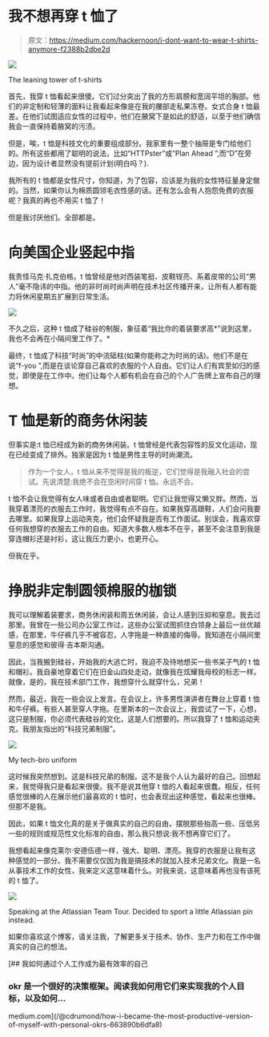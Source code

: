 # 我不想再穿 t 恤了

> 原文：<https://medium.com/hackernoon/i-dont-want-to-wear-t-shirts-anymore-f2388b2dbe2d>

![](img/ddab04b5ea848c92f5c8eac8864ce871.png)

The leaning tower of t-shirts

首先，我穿 t 恤看起来很傻。它们过分突出了我的方形肩膀和宽阔平坦的胸部。他们的非定制和轻薄的面料让我看起来像是在我的腰部走私果冻卷。女式合身 t 恤最差。在他们试图适应女性的过程中，他们在腋窝下是如此的舒适，以至于他们确信我会一直保持着腋窝的污渍。

但是，唉，t 恤是科技文化的重要组成部分。我家里有一整个抽屉是专门给他们的。所有这些都用了聪明的说法，比如“HTTPster”或“Plan Ahead ”,而“D”在旁边，因为设计者显然没有提前计划(明白吗？).

我所有的 t 恤都是女性尺寸，你知道，为了包容，应该是为我的女性特征量身定做的。当然，如果你认为棉质圆领毛衣性感的话。还有怎么会有人抱怨免费的衣服呢？我真的再也不用买 t 恤了！

但是我讨厌他们。全部都是。

# 向美国企业竖起中指

我责怪马克·扎克伯格。t 恤曾经是他对西装笔挺、皮鞋锃亮、系着皮带的公司“男人”毫不隐讳的中指。他的非时尚时尚声明在技术社区传播开来，让所有人都有能力将休闲星期五扩展到日常生活。

![](img/bc7fc45aa694a85798f05762b6d3f2c0.png)

不久之后，这种 t 恤成了硅谷的制服，象征着“我比你的着装要求高*”说到这里，我也不会再在小隔间里工作了。*

最终，t 恤成了科技“时尚”的中流砥柱(如果你能称之为时尚的话)。他们不是在说“f-you ”,而是在谈论穿自己喜欢的衣服的个人自由。它们让人们有宾至如归的感觉，即使是在工作中。他们让每个人都有机会在自己的个人广告牌上宣布自己的理想。

# **T 恤是新的商务休闲装**

但事实是:t 恤已经成为新的商务休闲装。t 恤曾经是代表包容性的反文化运动，现在已经变成了排外。独家是因为 t 恤是男性主导的时尚潮流。

> 作为一个女人，t 恤从来不觉得是我的叛逆，它们觉得是我融入社会的尝试。先说清楚:我绝不会在空闲时间穿 t 恤。永远不会。

t 恤不会让我觉得有女人味或者自由或者聪明。它们让我觉得又懒又胖。然而，当我穿着漂亮的衣服去工作时，我觉得有点不自在。如果我穿高跟鞋，人们会问我要去哪里。如果我穿上运动夹克，他们会怀疑我是否有工作面试。别误会，我喜欢穿任何我想穿的衣服去工作的自由。知道大多数人根本不在乎，甚至不会注意到我是穿连帽衫还是衬衫，这让我压力更小，也更开心。

但我在乎。

# **挣脱非定制圆领棉服的枷锁**

我可以理解着装要求，商务休闲装和周五休闲装，会让人感到压抑和窒息。我去过那里。我曾在一些公司办公室工作过，这些办公室试图抓住白领身上最后一丝优越感，在那里，牛仔裤几乎不被容忍，人字拖是一种直接的侮辱。我知道在小隔间里窒息的感觉和彼得·吉本斯沟通。

因此，当我搬到硅谷，开始我的大逃亡时，我迫不及待地想买一些书呆子气的 t 恤和帽衫。我自豪地穿着它们在旧金山四处走动，就像我在炫耀我母校的标志一样。就像，是的，我在技术部门工作，我想穿什么就穿什么，兄弟！

然而，最近，我在一些会议上发言。在会议上，许多男性演讲者在舞台上穿着 t 恤和牛仔裤。有些人甚至穿人字拖。在里斯本的一次会议上，我尝试了一下，心想，这只是制服，你必须代表硅谷的文化，这是人们想要的。所以我穿了 t 恤和运动夹克。我朋友指出的“科技兄弟制服”。

![](img/4396f0b6cad3040e846230150b25ff87.png)

My tech-bro uniform

这时候我突然想到。这是科技兄弟的制服。这不是我个人认为最好的自己。回想起来，我觉得我只是看起来很傻。我不是说其他穿 t 恤的人看起来很蠢。相反，任何感觉很棒的人在展示他们最喜欢的 t 恤时，也会表现出这种感觉，看起来也很棒。但那不是我。

因此，如果 t 恤文化真的是关于做真实的自己的自由，摆脱那些抬高一些、压低另一些的规则或规范性文化标准的自由，那么我只想说:我不想再穿它们了。

我想看起来像克莱尔·安德伍德一样，强大、聪明、漂亮。我穿的衣服是让我有这种感觉的一部分。我不需要仅仅因为我是搞技术的就加入技术兄弟文化。我是一名从事技术工作的女性，我来定义这意味着什么。对我来说，这意味着再也没有该死的 t 恤了。

![](img/c146739f3d3f5554dd0ac962a6838712.png)

Speaking at the Atlassian Team Tour. Decided to sport a little Atlassian pin instead.

如果你喜欢这个博客，请关注我，了解更多关于技术、协作、生产力和在工作中做真实的自己的想法。

[](/@cdrumond/how-i-became-the-most-productive-version-of-myself-with-personal-okrs-663890b6dfa8) [## 我如何通过个人工作成为最有效率的自己

### okr 是一个很好的决策框架。阅读我如何用它们来实现我的个人目标，以及如何…

medium.com](/@cdrumond/how-i-became-the-most-productive-version-of-myself-with-personal-okrs-663890b6dfa8)